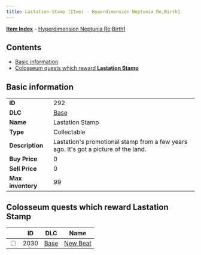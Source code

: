 ```yaml
---
title: Lastation Stamp (Item) - Hyperdimension Neptunia Re;Birth1
---
```


[**Item Index**](/neptunia/rb1/item/index.html) - [Hyperdimension Neptunia Re;Birth1](/neptunia/rb1)

## Contents

- [Basic information](#basic-information)
- [Colosseum quests which reward **Lastation Stamp**](#colosseum-quests-which-reward-lastation-stamp)
## Basic information

|   |   |
| -- | -- |
| **ID** | 292 |
| **DLC** | [Base](/neptunia/rb1/dlc/1-base.html) |
| **Name** | Lastation Stamp |
| **Type** | Collectable |
| **Description** | Lastation's promotional stamp from a few years ago. It's got a picture of the land. |
| **Buy Price** | 0 |
| **Sell Price** | 0 |
| **Max inventory** | 99 |


## Colosseum quests which reward **Lastation Stamp**

|    | ID | DLC | Name |
| -- | -- | --- | ---- |
| <input type="checkbox" id="rb1-colosseum-1-2030" class="trackbox" /> | 2030 | [Base](/neptunia/rb1/dlc/1-base.html) | [New Beat](/neptunia/rb1/colosseum/1-2030-new-beat.html) |

